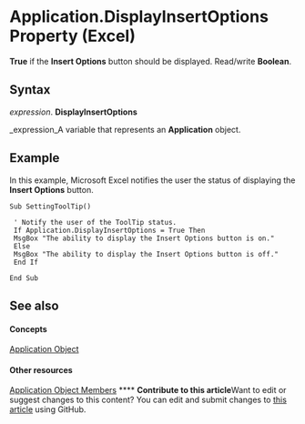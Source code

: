 
# Application.DisplayInsertOptions Property (Excel)

 **True** if the **Insert Options** button should be displayed. Read/write **Boolean**.


## Syntax

 _expression_. **DisplayInsertOptions**

 _expression_A variable that represents an  **Application** object.


## Example

In this example, Microsoft Excel notifies the user the status of displaying the  **Insert Options** button.


```
Sub SettingToolTip() 
 
 ' Notify the user of the ToolTip status. 
 If Application.DisplayInsertOptions = True Then 
 MsgBox "The ability to display the Insert Options button is on." 
 Else 
 MsgBox "The ability to display the Insert Options button is off." 
 End If 
 
End Sub
```


## See also


#### Concepts


 [Application Object](19b73597-5cf9-4f56-8227-b5211f657f6f.md)
#### Other resources


 [Application Object Members](4cb9ca42-8d07-cc9c-2d80-4eb9a5921e1e.md)
****   **Contribute to this article**Want to edit or suggest changes to this content? You can edit and submit changes to  [this article](https://github.com/jhershey00/VBA_Excel_Test/OpenXMLCon/articles/81c1d837-463f-bc33-f815-7c6dc9678d1b.md) using GitHub.

